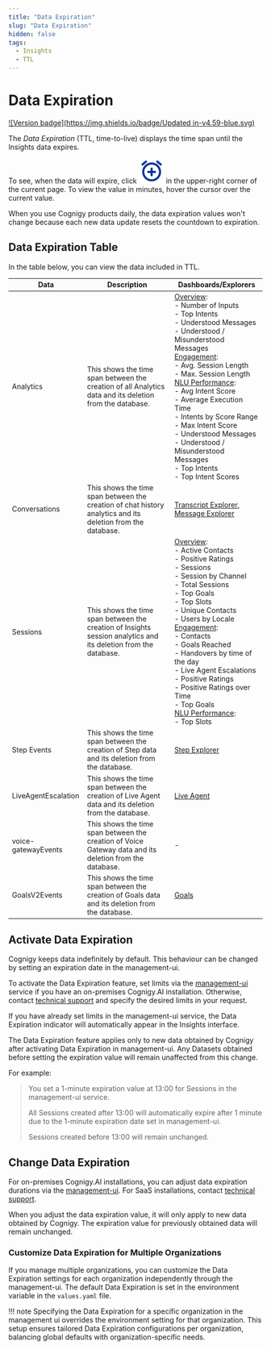 ```yaml
---
title: "Data Expiration" 
slug: "Data Expiration" 
hidden: false 
tags:
  - Insights
  - TTL
---
```


# Data Expiration

[![Version badge](https://img.shields.io/badge/Updated in-v4.59-blue.svg)](../../release-notes/4.59.md)

The *Data Expiration* (TTL, time-to-live) displays the time span until the Insights data expires. 

To see, when the data will expire, click ![clock](../../_assets/insights/icons/clock.svg) in the upper-right corner of the current page. To view the value in minutes, hover the cursor over the current value.

When you use Cognigy products daily, the data expiration values won't change because each new data update resets the countdown to expiration.

## Data Expiration Table

In the table below, you can view the data included in TTL.

| Data                | Description                                                                                                     | Dashboards/Explorers                                                                                                                                                                                                                                                                                                                                                                                                                                                                                                                                  |
|---------------------|-----------------------------------------------------------------------------------------------------------------|-------------------------------------------------------------------------------------------------------------------------------------------------------------------------------------------------------------------------------------------------------------------------------------------------------------------------------------------------------------------------------------------------------------------------------------------------------------------------------------------------------------------------------------------------------|
| Analytics           | This shows the time span between the creation of all Analytics data and its deletion from the database.         | [Overview](../dashboards/overview.md): <br>- Number of Inputs <br>- Top Intents  <br>- Understood Messages  <br>- Understood / Misunderstood Messages<br> [Engagement](../dashboards/engagement.md): <br>- Avg. Session Length<br> - Max. Session Length <br> [NLU Performance](../dashboards/nlu-performance.md): <br> - Avg Intent Score <br> - Average Execution Time <br> - Intents by Score Range <br> - Max Intent Score <br> - Understood Messages <br> - Understood / Misunderstood Messages <br> - Top Intents <br> - Top Intent Scores <br> | 
| Conversations       | This shows the time span between the creation of chat history analytics and its deletion from the database.     | [Transcript Explorer](../explorers/transcript.md), [Message Explorer](../explorers/message.md)                                                                                                                                                                                                                                                                                                                                                                                                                                                        |
| Sessions            | This shows the time span between the creation of Insights session analytics and its deletion from the database. | [Overview](../dashboards/overview.md): <br> - Active Contacts<br> - Positive Ratings<br> - Sessions<br> - Session by Channel<br> - Total Sessions<br> - Top Goals<br>- Top Slots<br> - Unique Contacts<br> - Users by Locale<br> [Engagement](../dashboards/engagement.md): <br>- Contacts <br>- Goals Reached <br>- Handovers by time of the day <br>- Live Agent Escalations <br>- Positive Ratings <br>- Positive Ratings over Time <br>- Top Goals <br>[NLU Performance](../dashboards/nlu-performance.md):<br>- Top Slots                        | 
| Step Events         | This shows the time span between the creation of Step data and its deletion from the database.                  | [Step Explorer](../explorers/step.md)                                                                                                                                                                                                                                                                                                                                                                                                                                                                                                                 |
| LiveAgentEscalation | This shows the time span between the creation of Live Agent data and its deletion from the database.            | [Live Agent](../dashboards/live-agent.md)                                                                                                                                                                                                                                                                                                                                                                                                                                                                                                             |
| voice-gatewayEvents | This shows the time span between the creation of Voice Gateway data and its deletion from the database.         | -                                                                                                                                                                                                                                                                                                                                                                                                                                                                                                                                                     |
| GoalsV2Events       | This shows the time span between the creation of Goals data and its deletion from the database.                 | [Goals](../dashboards/goals.md)                                                                                                                                                                                                                                                                                                                                                                                                                                                                                                                       |

## Activate Data Expiration

Cognigy keeps data indefinitely by default. This behaviour can be changed by setting an expiration date in the management-ui.

To activate the Data Expiration feature, set limits via the [management-ui](../../ai/administer/access/management-ui.md#expiration-values--ttl--for-sensitive-data) service if you have an on-premises Cognigy.AI installation. Otherwise, contact [technical support](../../help/get-help.md#help-center) and specify the desired limits in your request.

If you have already set limits in the management-ui service, the Data Expiration indicator will automatically appear in the Insights interface.

The Data Expiration feature applies only to new data obtained by Cognigy after activating Data Expiration in management-ui. Any Datasets obtained before setting the expiration value will remain unaffected from this change.

For example:

> You set a 1-minute expiration value at 13:00 for Sessions in the management-ui service.
> 
> All Sessions created after 13:00 will automatically expire after 1 minute due to the 1-minute expiration date set in management-ui.
> 
> Sessions created before 13:00 will remain unchanged.

## Change Data Expiration

For on-premises Cognigy.AI installations, you can adjust data expiration durations via the [management-ui](../../ai/administer/access/management-ui.md#expiration-values--ttl--for-sensitive-data). For SaaS installations, contact [technical support](../../help/get-help.md#help-center). 

When you adjust the data expiration value, it will only apply to new data obtained by Cognigy. The expiration value for previously obtained data will remain unchanged.

### Customize Data Expiration for Multiple Organizations

If you manage multiple organizations, you can customize the Data Expiration settings for each organization independently through the management-ui.
The default Data Expiration is set in the environment variable in the `values.yaml` file.

!!! note 
    Specifying the Data Expiration for a specific organization in the management ui overrides the environment setting for that organization. This setup ensures tailored Data Expiration configurations per organization, balancing global defaults with organization-specific needs.